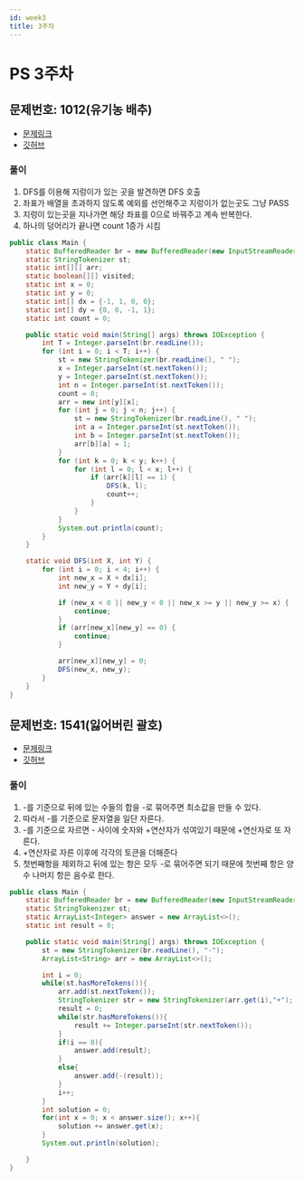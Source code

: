 ```yaml
---
id: week3
title: 3주차
---
```


# PS 3주차

## 문제번호: 1012(유기농 배추)
- [문제링크](https://www.acmicpc.net/problem/1012)
- [깃허브](https://github.com/sksk713/PS/blob/master/3%EC%A3%BC%EC%B0%A8/1012.java)

### 풀이
1. DFS를 이용해 지렁이가 있는 곳을 발견하면 DFS 호출
2. 좌표가 배열을 초과하지 않도록 예외를 선언해주고 지렁이가 없는곳도 그냥 PASS
3. 지렁이 있는곳을 지나가면 해당 좌표를 0으로 바꿔주고 계속 반복한다.
4. 하나의 덩어리가 끝나면 count 1증가 시킴

```java
public class Main {
    static BufferedReader br = new BufferedReader(new InputStreamReader(System.in));
    static StringTokenizer st;
    static int[][] arr;
    static boolean[][] visited;
    static int x = 0;
    static int y = 0;
    static int[] dx = {-1, 1, 0, 0};
    static int[] dy = {0, 0, -1, 1};
    static int count = 0;

    public static void main(String[] args) throws IOException {
        int T = Integer.parseInt(br.readLine());
        for (int i = 0; i < T; i++) {
            st = new StringTokenizer(br.readLine(), " ");
            x = Integer.parseInt(st.nextToken());
            y = Integer.parseInt(st.nextToken());
            int n = Integer.parseInt(st.nextToken());
            count = 0;
            arr = new int[y][x];
            for (int j = 0; j < n; j++) {
                st = new StringTokenizer(br.readLine(), " ");
                int a = Integer.parseInt(st.nextToken());
                int b = Integer.parseInt(st.nextToken());
                arr[b][a] = 1;
            }
            for (int k = 0; k < y; k++) {
                for (int l = 0; l < x; l++) {
                    if (arr[k][l] == 1) {
                        DFS(k, l);
                        count++;
                    }
                }
            }
            System.out.println(count);
        }
    }

    static void DFS(int X, int Y) {
        for (int i = 0; i < 4; i++) {
            int new_x = X + dx[i];
            int new_y = Y + dy[i];

            if (new_x < 0 || new_y < 0 || new_x >= y || new_y >= x) {
                continue;
            }
            if (arr[new_x][new_y] == 0) {
                continue;
            }

            arr[new_x][new_y] = 0;
            DFS(new_x, new_y);
        }
    }
}
```

## 문제번호: 1541(잃어버린 괄호)
- [문제링크](https://www.acmicpc.net/problem/1541)
- [깃허브](https://github.com/sksk713/PS/blob/master/3%EC%A3%BC%EC%B0%A8/1541.java)

### 풀이
1. -를 기준으로 뒤에 있는 수들의 합을 -로 묶어주면 최소값을 만들 수 있다.
2. 따라서 -를 기준으로 문자열을 일단 자른다.
3. -를 기준으로 자르면 - 사이에 숫자와 +연산자가 섞여있기 때문에 +연산자로 또 자른다.
4. +연산자로 자른 이후에 각각의 토큰을 더해준다
5. 첫번째항을 제외하고 뒤에 있는 항은 모두 -로 묶어주면 되기 때문에 첫번째 항은 양수 나머지 항은 음수로 한다.


```java
public class Main {
    static BufferedReader br = new BufferedReader(new InputStreamReader(System.in));
    static StringTokenizer st;
    static ArrayList<Integer> answer = new ArrayList<>();
    static int result = 0;

    public static void main(String[] args) throws IOException {
        st = new StringTokenizer(br.readLine(), "-");
        ArrayList<String> arr = new ArrayList<>();

        int i = 0;
        while(st.hasMoreTokens()){
            arr.add(st.nextToken());
            StringTokenizer str = new StringTokenizer(arr.get(i),"+");
            result = 0;
            while(str.hasMoreTokens()){
                result += Integer.parseInt(str.nextToken());
            }
            if(i == 0){
                answer.add(result);
            }
            else{
                answer.add(-(result));
            }
            i++;
        }
        int solution = 0;
        for(int x = 0; x < answer.size(); x++){
            solution += answer.get(x);
        }
        System.out.println(solution);

    }
}
```